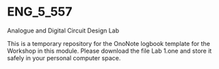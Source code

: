 # ENG_5_557
Analogue and Digital Circuit Design Lab

This is a temporary repository for the OnoNote logbook template for the Workshop in this module.
Please download the file Lab 1.one and store it safely in your personal computer space. 
